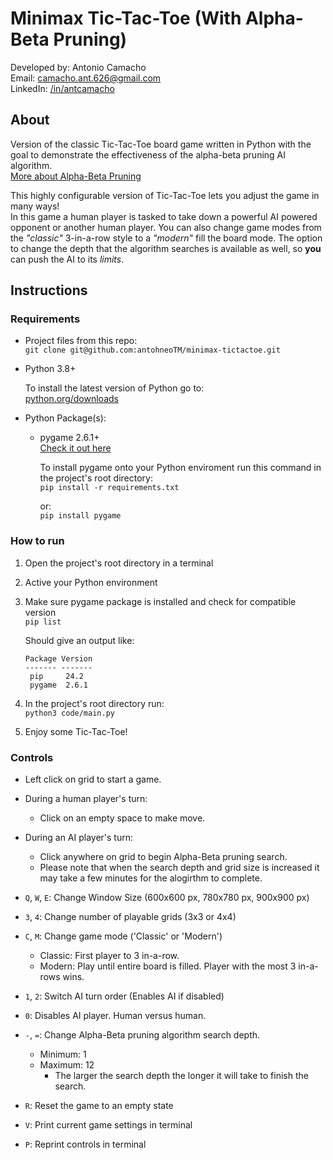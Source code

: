 # Minimax Tic-Tac-Toe (With Alpha-Beta Pruning)
Developed by: Antonio Camacho\
Email: camacho.ant.626@gmail.com\
LinkedIn: <a href="https://www.linkedin.com/in/antcamacho" target="_blank>">/in/antcamacho</a>

## About
Version of the classic Tic-Tac-Toe board game written in Python with the goal to demonstrate the effectiveness of the alpha-beta pruning AI algorithm.\
<a href="https://en.wikipedia.org/wiki/Alpha%E2%80%93beta_pruning" target="_blank">More about Alpha-Beta Pruning</a>

This highly configurable version of Tic-Tac-Toe lets you adjust the game in many ways!\
In this game a human player is tasked to take down a powerful AI powered opponent or another human player.
You can also change game modes from the *"classic"* 3-in-a-row style to a *"modern"* fill the board mode.
The option to change the depth that the algorithm searches is available as well, so **you** can push the AI to its *limits*.

## Instructions
### Requirements
- Project files from this repo:\
    `git clone git@github.com:antohneoTM/minimax-tictactoe.git`

- Python 3.8+

    To install the latest version of Python go to:\
    <a href="https://www.python.org/downloads" target="_blank">python.org/downloads</a>

- Python Package(s):
    - pygame 2.6.1+\
        <a href="https://www.pypi.org/project/pygame" target="_blank">Check it out here</a>

        To install pygame onto your Python enviroment run this command in the project's root directory:\
        `pip install -r requirements.txt`

        or:\
        `pip install pygame`

### How to run
1. Open the project's root directory in a terminal
2. Active your Python environment
3. Make sure pygame package is installed and check for compatible version\
    `pip list`

    Should give an output like:
    ```
    Package Version
    ------- -------
     pip     24.2
     pygame  2.6.1
    ```
4. In the project's root directory run:\
    `python3 code/main.py`
5. Enjoy some Tic-Tac-Toe!

### Controls
- Left click on grid to start a game.

- During a human player's turn:
    - Click on an empty space to make move.

- During an AI player's turn:
    - Click anywhere on grid to begin Alpha-Beta pruning search.
    - Please note that when the search depth and grid size is increased it may take a few minutes for the alogirthm to complete.

- `Q`, `W`, `E`: Change Window Size (600x600 px, 780x780 px, 900x900 px)
- `3`, `4`: Change number of playable grids (3x3 or 4x4)
- `C`, `M`: Change game mode ('Classic' or 'Modern')
    - Classic: First player to 3 in-a-row.
    - Modern: Play until entire board is filled. Player with the most 3 in-a-rows wins.
- `1`, `2`: Switch AI turn order (Enables AI if disabled)
- `0`: Disables AI player. Human versus human.
- `-`, `=`: Change Alpha-Beta pruning algorithm search depth.
    - Minimum: 1
    - Maximum: 12
        - The larger the search depth the longer it will take to finish the search.
- `R`: Reset the game to an empty state
- `V`: Print current game settings in terminal
- `P`: Reprint controls in terminal
